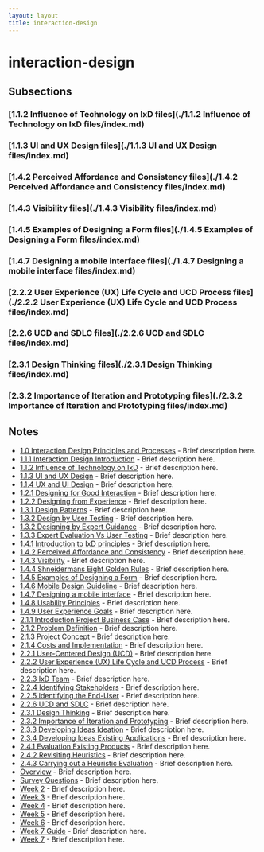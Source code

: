 ```yaml
---
layout: layout
title: interaction-design
---
```


# interaction-design

## Subsections

### [1.1.2 Influence of Technology on IxD files](./1.1.2 Influence of Technology on IxD files/index.md)

### [1.1.3 UI and UX Design files](./1.1.3 UI and UX Design files/index.md)

### [1.4.2 Perceived Affordance and Consistency files](./1.4.2 Perceived Affordance and Consistency files/index.md)

### [1.4.3 Visibility files](./1.4.3 Visibility files/index.md)

### [1.4.5 Examples of Designing a Form files](./1.4.5 Examples of Designing a Form files/index.md)

### [1.4.7 Designing a mobile interface files](./1.4.7 Designing a mobile interface files/index.md)

### [2.2.2 User Experience (UX) Life Cycle and UCD Process files](./2.2.2 User Experience (UX) Life Cycle and UCD Process files/index.md)

### [2.2.6 UCD and SDLC files](./2.2.6 UCD and SDLC files/index.md)

### [2.3.1 Design Thinking files](./2.3.1 Design Thinking files/index.md)

### [2.3.2 Importance of Iteration and Prototyping files](./2.3.2 Importance of Iteration and Prototyping files/index.md)

## Notes

- [1.0 Interaction Design Principles and Processes](1.0%20Interaction%20Design%20Principles%20and%20Processes.html) - Brief description here.
- [1.1.1 Interaction Design Introduction](1.1.1%20Interaction%20Design%20Introduction.html) - Brief description here.
- [1.1.2 Influence of Technology on IxD](1.1.2%20Influence%20of%20Technology%20on%20IxD.html) - Brief description here.
- [1.1.3 UI and UX Design](1.1.3%20UI%20and%20UX%20Design.html) - Brief description here.
- [1.1.4 UX and UI Design](1.1.4%20UX%20and%20UI%20Design.html) - Brief description here.
- [1.2.1 Designing for Good Interaction](1.2.1%20Designing%20for%20Good%20Interaction.html) - Brief description here.
- [1.2.2 Designing from Experience](1.2.2%20Designing%20from%20Experience.html) - Brief description here.
- [1.3.1 Design Patterns](1.3.1%20Design%20Patterns.html) - Brief description here.
- [1.3.2 Design by User Testing](1.3.2%20Design%20by%20User%20Testing.html) - Brief description here.
- [1.3.2 Designing by Expert Guidance](1.3.2%20Designing%20by%20Expert%20Guidance.html) - Brief description here.
- [1.3.3 Expert Evaluation Vs User Testing](1.3.3%20Expert%20Evaluation%20Vs%20User%20Testing.html) - Brief description here.
- [1.4.1 Introduction to IxD principles](1.4.1%20Introduction%20to%20IxD%20principles.html) - Brief description here.
- [1.4.2 Perceived Affordance and Consistency](1.4.2%20Perceived%20Affordance%20and%20Consistency.html) - Brief description here.
- [1.4.3 Visibility](1.4.3%20Visibility.html) - Brief description here.
- [1.4.4 Shneidermans Eight Golden Rules](1.4.4%20Shneidermans%20Eight%20Golden%20Rules.html) - Brief description here.
- [1.4.5 Examples of Designing a Form](1.4.5%20Examples%20of%20Designing%20a%20Form.html) - Brief description here.
- [1.4.6 Mobile Design Guideline](1.4.6%20Mobile%20Design%20Guideline.html) - Brief description here.
- [1.4.7 Designing a mobile interface](1.4.7%20Designing%20a%20mobile%20interface.html) - Brief description here.
- [1.4.8 Usability Principles](1.4.8%20Usability%20Principles.html) - Brief description here.
- [1.4.9 User Experience Goals](1.4.9%20User%20Experience%20Goals.html) - Brief description here.
- [2.1.1 Introduction Project Business Case](2.1.1%20Introduction%20Project%20Business%20Case.html) - Brief description here.
- [2.1.2 Problem Definition](2.1.2%20Problem%20Definition.html) - Brief description here.
- [2.1.3 Project Concept](2.1.3%20Project%20Concept.html) - Brief description here.
- [2.1.4 Costs and Implementation](2.1.4%20Costs%20and%20Implementation.html) - Brief description here.
- [2.2.1 User-Centered Design (UCD)](2.2.1%20User-Centered%20Design%20(UCD).html) - Brief description here.
- [2.2.2 User Experience (UX) Life Cycle and UCD Process](2.2.2%20User%20Experience%20(UX)%20Life%20Cycle%20and%20UCD%20Process.html) - Brief description here.
- [2.2.3 IxD Team](2.2.3%20IxD%20Team.html) - Brief description here.
- [2.2.4 Identifying Stakeholders](2.2.4%20Identifying%20Stakeholders.html) - Brief description here.
- [2.2.5 Identifying the End-User](2.2.5%20Identifying%20the%20End-User.html) - Brief description here.
- [2.2.6 UCD and SDLC](2.2.6%20UCD%20and%20SDLC.html) - Brief description here.
- [2.3.1 Design Thinking](2.3.1%20Design%20Thinking.html) - Brief description here.
- [2.3.2 Importance of Iteration and Prototyping](2.3.2%20Importance%20of%20Iteration%20and%20Prototyping.html) - Brief description here.
- [2.3.3 Developing Ideas Ideation](2.3.3%20Developing%20Ideas%20Ideation.html) - Brief description here.
- [2.3.4 Developing Ideas Existing Applications](2.3.4%20Developing%20Ideas%20Existing%20Applications.html) - Brief description here.
- [2.4.1 Evaluation Existing Products](2.4.1%20Evaluation%20Existing%20Products.html) - Brief description here.
- [2.4.2 Revisiting Heuristics](2.4.2%20Revisiting%20Heuristics.html) - Brief description here.
- [2.4.3 Carrying out a Heuristic Evaluation](2.4.3%20Carrying%20out%20a%20Heuristic%20Evaluation.html) - Brief description here.
- [Overview](Overview.html) - Brief description here.
- [Survey Questions](Survey%20Questions.html) - Brief description here.
- [Week 2](Week%202.html) - Brief description here.
- [Week 3](Week%203.html) - Brief description here.
- [Week 4](Week%204.html) - Brief description here.
- [Week 5](Week%205.html) - Brief description here.
- [Week 6](Week%206.html) - Brief description here.
- [Week 7 Guide](Week%207%20Guide.html) - Brief description here.
- [Week 7](Week%207.html) - Brief description here.

